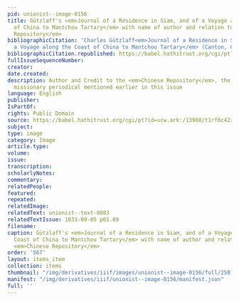 ```yaml
---
pid: unionist--image-0156
title: Gützlaff's <em>Journal of a Residence in Siam, and of a Voyage along the Coast
  of China to Mantchou Tartary</em> with name of author and relation to the <em>Chinese
  Repository</em>
bibliographicCitation: 'Charles Gützlaff<em>Journal of a Residence in Siam, and of
  a Voyage along the Coast of China to Mantchou Tartary</em> (Canton, China, 1832). '
bibliographicCitation.republished: https://babel.hathitrust.org/cgi/pt?id=ucw.ark:/13960/t1rf6c42z&view=1up&seq=1
fullIssueSequenceNumber: 
creator: 
date.created: 
description: Author and Credit to the <em>Chinese Repository</em>, the Protestant
  missionary periodical mentioned earlier in this issue
language: English
publisher: 
IsPartOf: 
rights: Public Domain
source: https://babel.hathitrust.org/cgi/pt?id=ucw.ark:/13960/t1rf6c42z&view=1up&seq=1
subject: 
type: image
category: Image
article.type: 
volume: 
issue: 
transcription: 
scholarlyNotes: 
commentary: 
relatedPeople: 
featured: 
repeated: 
relatedImage: 
relatedText: unionist--text-0083
relatedTextIssue: 1833-09-05 p01.09
filename: 
caption: Gützlaff's <em>Journal of a Residence in Siam, and of a Voyage along the
  Coast of China to Mantchou Tartary</em> with name of author and relation to the
  <em>Chinese Repository</em>
order: '567'
layout: items_item
collection: items
thumbnail: "/img/derivatives/iiif/images/unionist--image-0156/full/250,/0/default.jpg"
manifest: "/img/derivatives/iiif/unionist--image-0156/manifest.json"
full: ''
---
```

